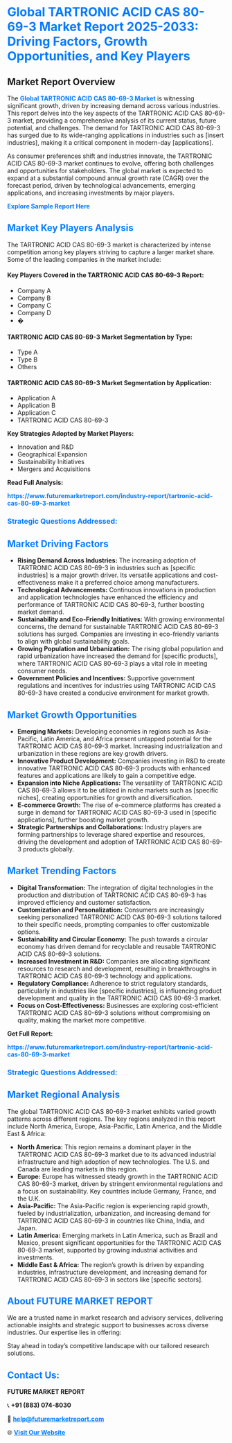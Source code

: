 <h1 style="color: #007BFF;">Global TARTRONIC ACID CAS 80-69-3 Market Report 2025-2033: Driving Factors, Growth Opportunities, and Key Players</h1>

<section id="overview">
<h2>Market Report Overview</h2>
<p>The <a href="https://www.futuremarketreport.com/industry-report/tartronic-acid-cas-80-69-3-market" style="color: #007BFF; text-decoration: none;"><strong>Global TARTRONIC ACID CAS 80-69-3 Market</strong></a> is witnessing significant growth, driven by increasing demand across various industries. This report delves into the key aspects of the TARTRONIC ACID CAS 80-69-3 market, providing a comprehensive analysis of its current status, future potential, and challenges. The demand for TARTRONIC ACID CAS 80-69-3 has surged due to its wide-ranging applications in industries such as [insert industries], making it a critical component in modern-day [applications].</p>
<p>As consumer preferences shift and industries innovate, the TARTRONIC ACID CAS 80-69-3 market continues to evolve, offering both challenges and opportunities for stakeholders. The global market is expected to expand at a substantial compound annual growth rate (CAGR) over the forecast period, driven by technological advancements, emerging applications, and increasing investments by major players.</p>
</section>

<section id="overview">
<p><a href="https://www.futuremarketreport.com/request-sample/reportId=120934" style="color: #007BFF; text-decoration: none;"><strong>Explore Sample Report Here</strong></a></p>
</section>

<section id="key-players">
<h2 style="color: #007BFF;">Market Key Players Analysis</h2>
<p>The TARTRONIC ACID CAS 80-69-3 market is characterized by intense competition among key players striving to capture a larger market share. Some of the leading companies in the market include:</p>
<h4>Key Players Covered in the TARTRONIC ACID CAS 80-69-3 Report:</h4>
<ul><li>Company A</li><li>Company B</li><li>Company C</li><li>Company D</li><li>�</li></ul>
<h4>TARTRONIC ACID CAS 80-69-3 Market Segmentation by Type:</h4>
<ul><li>Type A</li><li>Type B</li><li>Others</li></ul>

<h4>TARTRONIC ACID CAS 80-69-3 Market Segmentation by Application:</h4>
<ul><li>Application A</li><li>Application B</li><li>Application C</li><li>TARTRONIC ACID CAS 80-69-3</li></ul>
<p><strong>Key Strategies Adopted by Market Players:</strong></p>
<ul>
<li>Innovation and R&D</li>
<li>Geographical Expansion</li>
<li>Sustainability Initiatives</li>
<li>Mergers and Acquisitions</li>
</ul>
</section>

<section>
<p><strong>Read Full Analysis: </strong></p><a href="https://www.futuremarketreport.com/industry-report/tartronic-acid-cas-80-69-3-market" style="color: #007BFF; text-decoration: none;"><strong>https://www.futuremarketreport.com/industry-report/tartronic-acid-cas-80-69-3-market</strong></a>
<h3 style="color: #007BFF;">Strategic Questions Addressed:</h3>
</section>

<section id="driving-factors">
<h2 style="color: #007BFF;">Market Driving Factors</h2>
<ul>
<li><strong>Rising Demand Across Industries:</strong> The increasing adoption of TARTRONIC ACID CAS 80-69-3 in industries such as [specific industries] is a major growth driver. Its versatile applications and cost-effectiveness make it a preferred choice among manufacturers.</li>
<li><strong>Technological Advancements:</strong> Continuous innovations in production and application technologies have enhanced the efficiency and performance of TARTRONIC ACID CAS 80-69-3, further boosting market demand.</li>
<li><strong>Sustainability and Eco-Friendly Initiatives:</strong> With growing environmental concerns, the demand for sustainable TARTRONIC ACID CAS 80-69-3 solutions has surged. Companies are investing in eco-friendly variants to align with global sustainability goals.</li>
<li><strong>Growing Population and Urbanization:</strong> The rising global population and rapid urbanization have increased the demand for [specific products], where TARTRONIC ACID CAS 80-69-3 plays a vital role in meeting consumer needs.</li>
<li><strong>Government Policies and Incentives:</strong> Supportive government regulations and incentives for industries using TARTRONIC ACID CAS 80-69-3 have created a conducive environment for market growth.</li>
</ul>
</section>

<section id="growth-opportunities">
<h2 style="color: #007BFF;">Market Growth Opportunities</h2>
<ul>
<li><strong>Emerging Markets:</strong> Developing economies in regions such as Asia-Pacific, Latin America, and Africa present untapped potential for the TARTRONIC ACID CAS 80-69-3 market. Increasing industrialization and urbanization in these regions are key growth drivers.</li>
<li><strong>Innovative Product Development:</strong> Companies investing in R&D to create innovative TARTRONIC ACID CAS 80-69-3 products with enhanced features and applications are likely to gain a competitive edge.</li>
<li><strong>Expansion into Niche Applications:</strong> The versatility of TARTRONIC ACID CAS 80-69-3 allows it to be utilized in niche markets such as [specific niches], creating opportunities for growth and diversification.</li>
<li><strong>E-commerce Growth:</strong> The rise of e-commerce platforms has created a surge in demand for TARTRONIC ACID CAS 80-69-3 used in [specific applications], further boosting market growth.</li>
<li><strong>Strategic Partnerships and Collaborations:</strong> Industry players are forming partnerships to leverage shared expertise and resources, driving the development and adoption of TARTRONIC ACID CAS 80-69-3 products globally.</li>
</ul>
</section>

<section id="trending-factors">
<h2 style="color: #007BFF;">Market Trending Factors</h2>
<ul>
<li><strong>Digital Transformation:</strong> The integration of digital technologies in the production and distribution of TARTRONIC ACID CAS 80-69-3 has improved efficiency and customer satisfaction.</li>
<li><strong>Customization and Personalization:</strong> Consumers are increasingly seeking personalized TARTRONIC ACID CAS 80-69-3 solutions tailored to their specific needs, prompting companies to offer customizable options.</li>
<li><strong>Sustainability and Circular Economy:</strong> The push towards a circular economy has driven demand for recyclable and reusable TARTRONIC ACID CAS 80-69-3 solutions.</li>
<li><strong>Increased Investment in R&D:</strong> Companies are allocating significant resources to research and development, resulting in breakthroughs in TARTRONIC ACID CAS 80-69-3 technology and applications.</li>
<li><strong>Regulatory Compliance:</strong> Adherence to strict regulatory standards, particularly in industries like [specific industries], is influencing product development and quality in the TARTRONIC ACID CAS 80-69-3 market.</li>
<li><strong>Focus on Cost-Effectiveness:</strong> Businesses are exploring cost-efficient TARTRONIC ACID CAS 80-69-3 solutions without compromising on quality, making the market more competitive.</li>
</ul>
</section>

<section>
<p><strong>Get Full Report: </strong></p><a href="https://www.futuremarketreport.com/industry-report/tartronic-acid-cas-80-69-3-market" style="color: #007BFF; text-decoration: none;"><strong>https://www.futuremarketreport.com/industry-report/tartronic-acid-cas-80-69-3-market</strong></a>
<h3 style="color: #007BFF;">Strategic Questions Addressed:</h3>
</section>


<section id="regional-analysis">
<h2 style="color: #007BFF;">Market Regional Analysis</h2>
<p>The global TARTRONIC ACID CAS 80-69-3 market exhibits varied growth patterns across different regions. The key regions analyzed in this report include North America, Europe, Asia-Pacific, Latin America, and the Middle East & Africa:</p>
<ul>
<li><strong>North America:</strong> This region remains a dominant player in the TARTRONIC ACID CAS 80-69-3 market due to its advanced industrial infrastructure and high adoption of new technologies. The U.S. and Canada are leading markets in this region.</li>
<li><strong>Europe:</strong> Europe has witnessed steady growth in the TARTRONIC ACID CAS 80-69-3 market, driven by stringent environmental regulations and a focus on sustainability. Key countries include Germany, France, and the U.K.</li>
<li><strong>Asia-Pacific:</strong> The Asia-Pacific region is experiencing rapid growth, fueled by industrialization, urbanization, and increasing demand for TARTRONIC ACID CAS 80-69-3 in countries like China, India, and Japan.</li>
<li><strong>Latin America:</strong> Emerging markets in Latin America, such as Brazil and Mexico, present significant opportunities for the TARTRONIC ACID CAS 80-69-3 market, supported by growing industrial activities and investments.</li>
<li><strong>Middle East & Africa:</strong> The region’s growth is driven by expanding industries, infrastructure development, and increasing demand for TARTRONIC ACID CAS 80-69-3 in sectors like [specific sectors].</li>
</ul>
</section>

<footer>
<h2 style="color: #007BFF;">About FUTURE MARKET REPORT</h2>
<p>We are a trusted name in market research and advisory services, delivering actionable insights and strategic support to businesses across diverse industries. Our expertise lies in offering:</p>

<p>Stay ahead in today’s competitive landscape with our tailored research solutions.</p>

<h2 style="color: #007BFF;">Contact Us:</h2>
<p><strong>FUTURE MARKET REPORT</strong></p>
<p>📞 <strong>+91 (883) 074-8030</strong></p>
<p>📧 <strong><a href="mailto:help@futuremarketreport.com" style="color: #007BFF;">help@futuremarketreport.com</a></strong></p>
<p>🌐 <strong><a href="https://www.futuremarketreport.com/" style="color: #007BFF;">Visit Our Website</a></strong></p>
</footer>